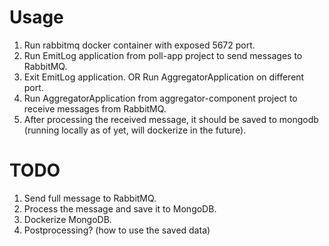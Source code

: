 # Usage
1. Run rabbitmq docker container with exposed 5672 port.
2. Run EmitLog application from poll-app project to send messages to RabbitMQ.
3. Exit EmitLog application. OR Run AggregatorApplication on different port.
4. Run AggregatorApplication from aggregator-component project to receive messages from RabbitMQ.
5. After processing the received message, it should be saved to mongodb (running locally as of yet, will dockerize in the future).


# TODO
1. Send full message to RabbitMQ.
2. Process the message and save it to MongoDB.
3. Dockerize MongoDB.
4. Postprocessing? (how to use the saved data)

